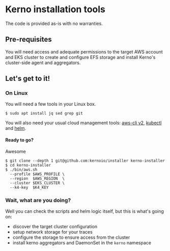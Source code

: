 # Kerno installation tools
The code is provided as-is with no warranties.

## Pre-requisites
You will need access and adequate permissions to the target AWS account and EKS cluster to create and configure EFS storage and install Kerno's cluster-side agent and aggregators.


## Let's get to it!
### On Linux
You will need a few tools in your Linux box.
```console
$ sudo apt install jq sed grep git
```

You will also need your usual cloud management tools: [aws-cli v2](https://docs.aws.amazon.com/cli/latest/userguide/getting-started-install.html), [kubectl](https://kubernetes.io/docs/tasks/tools/) and [helm](https://helm.sh/docs/intro/install/).

#### Ready to go?
Awesome
```console
$ git clone --depth 1 git@github.com:kernoio/installer kerno-installer
$ cd kerno-installer
$ ./bin/aws.sh 
  --profile $AWS_PROFILE \
  --region  $AWS_REGION  \
  --cluster $EKS_CLUSTER \
  --k4-key  $K4_KEY      
```


### Wait, what are you doing?
Well you can check the scripts and helm logic itself, but this is what's going on:
- discover the target cluster configuration
- setup network storage for your traces
- configure the storage to ensure access from the cluster
- install kerno aggregators and DaemonSet in the `kerno` namespace